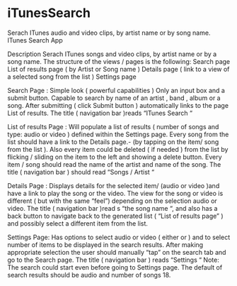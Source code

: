 # iTunesSearch
 Serach ITunes audio and video clips, by artist name or by song name. 
ITunes Search App

Description
Serach ITunes songs and video clips, by artist name or by a song name. The structure of the views / pages is the following: 
Search page
List of results page ( by Artist or Song name )
Details page ( link to a view of a selected song from the list )
Settings page 
 
Search Page : Simple look ( powerful capabilities )
Only an input box and a submit button. Capable to search by name of an artist , band , album or a song. After submitting ( click Submit button )  automatically links to the page List of results. The title ( navigation bar )reads “ITunes Search “

List of results Page : 
 Will populate a list of results ( number of songs and type: audio or video ) defined within the Settings page. Every song from the list should have a link to the Details page.- (by tapping on the item/ song from the list ). Also  every item could be deleted ( if needed ) from the list by flicking / sliding on the item to the left and showing a delete button. Every item / song should read the name of the artist and name of the song. The title ( navigation bar ) should read “Songs / Artist “

Details Page : 
Displays details for the selected item/ (audio or video )and have a link to play the song or the video. The view for the song or video is different ( but with the same “feel”) depending on the selection audio or video. The title ( navigation bar )read s “the song name “, and also has a back button to navigate back to the generated list ( “List of results page” ) and possibly select a different item from the list.

Settings Page: Has options to select audio or video ( either or ) and to select number of items to be displayed in the search results. After making appropriate selection the user should manually “tap” on the search tab and go to the Search page. The title ( navigation bar ) reads “Settings “
Note: The search could start even before going to Settings page. The default of search results should be audio and number of songs 18.
